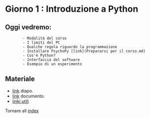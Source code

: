 # Giorno 1 : Introduzione a Python

## Oggi vedremo:
			- Modalità del corso
			- I limiti del PC
			- Qualche regola riguardo la programmazione
			- Installare PsychoPy [link](Prepararsi per il corso.md)
			- Cos'è Python?
			- Interfaccia del software
			- Esempio di un esperimento

## Materiale

- [link](https://docs.google.com/presentation/d/12NvSV83Ra4ompUqjLzTo_yHrYXiaet00wvjw9M8RHSw/edit#slide=id.gfb6b507fcf_1_74) diapo.
- [link](material/ARCA_links_Psychopy.pdf) documento.
- [linki utili](links.md)


Tornare all [index](index.md)
